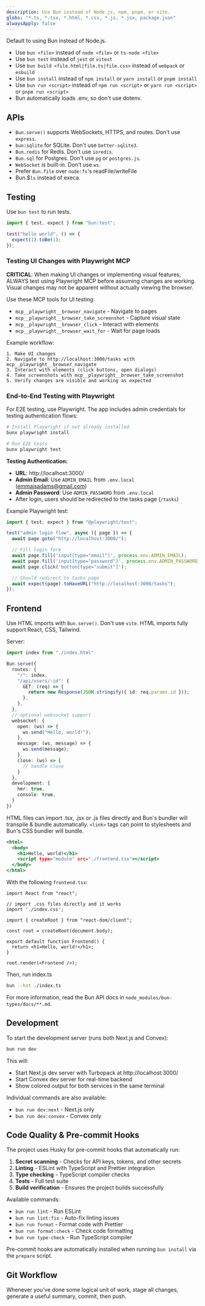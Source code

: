 ```yaml
---
description: Use Bun instead of Node.js, npm, pnpm, or vite.
globs: "*.ts, *.tsx, *.html, *.css, *.js, *.jsx, package.json"
alwaysApply: false
---
```


Default to using Bun instead of Node.js.

- Use `bun <file>` instead of `node <file>` or `ts-node <file>`
- Use `bun test` instead of `jest` or `vitest`
- Use `bun build <file.html|file.ts|file.css>` instead of `webpack` or `esbuild`
- Use `bun install` instead of `npm install` or `yarn install` or `pnpm install`
- Use `bun run <script>` instead of `npm run <script>` or `yarn run <script>` or `pnpm run <script>`
- Bun automatically loads .env, so don't use dotenv.

## APIs

- `Bun.serve()` supports WebSockets, HTTPS, and routes. Don't use `express`.
- `bun:sqlite` for SQLite. Don't use `better-sqlite3`.
- `Bun.redis` for Redis. Don't use `ioredis`.
- `Bun.sql` for Postgres. Don't use `pg` or `postgres.js`.
- `WebSocket` is built-in. Don't use `ws`.
- Prefer `Bun.file` over `node:fs`'s readFile/writeFile
- Bun.$`ls` instead of execa.

## Testing

Use `bun test` to run tests.

```ts#index.test.ts
import { test, expect } from "bun:test";

test("hello world", () => {
  expect(1).toBe(1);
});
```

### Testing UI Changes with Playwright MCP

**CRITICAL**: When making UI changes or implementing visual features, ALWAYS test using Playwright MCP before assuming changes are working. Visual changes may not be apparent without actually viewing the browser.

Use these MCP tools for UI testing:
- `mcp__playwright__browser_navigate` - Navigate to pages
- `mcp__playwright__browser_take_screenshot` - Capture visual state
- `mcp__playwright__browser_click` - Interact with elements
- `mcp__playwright__browser_wait_for` - Wait for page loads

Example workflow:
```
1. Make UI changes
2. Navigate to http://localhost:3000/tasks with mcp__playwright__browser_navigate
3. Interact with elements (click buttons, open dialogs)
4. Take screenshots with mcp__playwright__browser_take_screenshot
5. Verify changes are visible and working as expected
```

### End-to-End Testing with Playwright

For E2E testing, use Playwright. The app includes admin credentials for testing authentication flows:

```bash
# Install Playwright if not already installed
bunx playwright install

# Run E2E tests
bunx playwright test
```

**Testing Authentication:**

- **URL**: http://localhost:3000/
- **Admin Email**: Use `ADMIN_EMAIL` from `.env.local` (emmajsadams@gmail.com)
- **Admin Password**: Use `ADMIN_PASSWORD` from `.env.local`
- After login, users should be redirected to the tasks page (`/tasks`)

Example Playwright test:

```ts
import { test, expect } from "@playwright/test";

test("admin login flow", async ({ page }) => {
  await page.goto("http://localhost:3000/");

  // Fill login form
  await page.fill('input[type="email"]', process.env.ADMIN_EMAIL);
  await page.fill('input[type="password"]', process.env.ADMIN_PASSWORD);
  await page.click('button[type="submit"]');

  // Should redirect to tasks page
  await expect(page).toHaveURL("http://localhost:3000/tasks");
});
```

## Frontend

Use HTML imports with `Bun.serve()`. Don't use `vite`. HTML imports fully support React, CSS, Tailwind.

Server:

```ts#index.ts
import index from "./index.html"

Bun.serve({
  routes: {
    "/": index,
    "/api/users/:id": {
      GET: (req) => {
        return new Response(JSON.stringify({ id: req.params.id }));
      },
    },
  },
  // optional websocket support
  websocket: {
    open: (ws) => {
      ws.send("Hello, world!");
    },
    message: (ws, message) => {
      ws.send(message);
    },
    close: (ws) => {
      // handle close
    }
  },
  development: {
    hmr: true,
    console: true,
  }
})
```

HTML files can import .tsx, .jsx or .js files directly and Bun's bundler will transpile & bundle automatically. `<link>` tags can point to stylesheets and Bun's CSS bundler will bundle.

```html#index.html
<html>
  <body>
    <h1>Hello, world!</h1>
    <script type="module" src="./frontend.tsx"></script>
  </body>
</html>
```

With the following `frontend.tsx`:

```tsx#frontend.tsx
import React from "react";

// import .css files directly and it works
import './index.css';

import { createRoot } from "react-dom/client";

const root = createRoot(document.body);

export default function Frontend() {
  return <h1>Hello, world!</h1>;
}

root.render(<Frontend />);
```

Then, run index.ts

```sh
bun --hot ./index.ts
```

For more information, read the Bun API docs in `node_modules/bun-types/docs/**.md`.

## Development

To start the development server (runs both Next.js and Convex):

```bash
bun run dev
```

This will:

- Start Next.js dev server with Turbopack at http://localhost:3000/
- Start Convex dev server for real-time backend
- Show colored output for both services in the same terminal

Individual commands are also available:

- `bun run dev:next` - Next.js only
- `bun run dev:convex` - Convex only

## Code Quality & Pre-commit Hooks

The project uses Husky for pre-commit hooks that automatically run:

1. **Secret scanning** - Checks for API keys, tokens, and other secrets
2. **Linting** - ESLint with TypeScript and Prettier integration
3. **Type checking** - TypeScript compiler checks
4. **Tests** - Full test suite
5. **Build verification** - Ensures the project builds successfully

Available commands:

- `bun run lint` - Run ESLint
- `bun run lint:fix` - Auto-fix linting issues
- `bun run format` - Format code with Prettier
- `bun run format:check` - Check code formatting
- `bun run type-check` - Run TypeScript compiler

Pre-commit hooks are automatically installed when running `bun install` via the `prepare` script.

## Git Workflow

Whenever you've done some logical unit of work, stage all changes, generate a useful summary, commit, then push.
